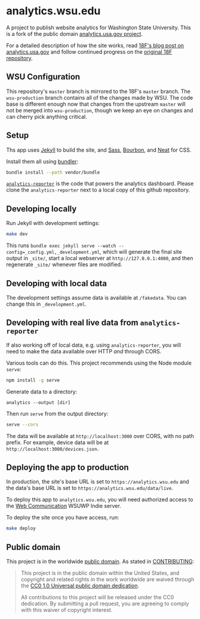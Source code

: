 # analytics.wsu.edu

A project to publish website analytics for Washington State University. This is a fork of the public domain [analytics.usa.gov project](https://github.com/18F/analytics.usa.gov).

For a detailed description of how the site works, read [18F's blog post on analytics.usa.gov](https://18f.gsa.gov/2015/03/19/how-we-built-analytics-usa-gov/) and follow continued progress on the [original 18F repository](https://github.com/18F/analytics.usa.gov).

## WSU Configuration

This repository's `master` branch is mirrored to the 18F's `master` branch. The `wsu-production` branch contains all of the changes made by WSU. The code base is different enough now that changes from the upstream `master` will not be merged into `wsu-production`, though we keep an eye on changes and can cherry pick anything critical.

## Setup

Ths app uses [Jekyll](http://jekyllrb.com) to build the site, and [Sass](http://sass-lang.com/), [Bourbon](http://bourbon.io), and [Neat](http://neat.bourbon.io) for CSS.

Install them all using [bundler](http://bundler.io/):

```bash
bundle install --path vendor/bundle
```

[`analytics-reporter`](https://github.com/18F/analytics-reporter) is the code that powers the analytics dashboard. Please clone the `analytics-reporter` next to a local copy of this github repository.

## Developing locally

Run Jekyll with development settings:

```bash
make dev
```

This runs `bundle exec jekyll serve --watch --config=_config.yml,_development.yml`, which will generate the final site output in `_site/`, start a local webserver at `http://127.0.0.1:4000`, and then regenerate `_site/` whenever files are modified.

## Developing with local data

The development settings assume data is available at `/fakedata`. You can change this in `_development.yml`.

## Developing with real live data from `analytics-reporter`

If also working off of local data, e.g. using `analytics-reporter`, you will need to make the data available over HTTP _and_ through CORS.

Various tools can do this. This project recommends using the Node module `serve`:

```bash
npm install -g serve
```

Generate data to a directory:

```
analytics --output [dir]
```

Then run `serve` from the output directory:

```bash
serve --cors
```

The data will be available at `http://localhost:3000` over CORS, with no path prefix. For example, device data will be at `http://localhost:3000/devices.json`.


## Deploying the app to production

In production, the site's base URL is set to `https://analytics.wsu.edu` and the data's base URL is set to `https://analytics.wsu.edu/data/live`.

To deploy this app to `analytics.wsu.edu`, you will need authorized access to the [Web Communication](https://web.wsu.edu) WSUWP Indie server.

To deploy the site once you have access, run:

```bash
make deploy
```

## Public domain

This project is in the worldwide [public domain](LICENSE.md). As stated in [CONTRIBUTING](CONTRIBUTING.md):

> This project is in the public domain within the United States, and copyright and related rights in the work worldwide are waived through the [CC0 1.0 Universal public domain dedication](https://creativecommons.org/publicdomain/zero/1.0/).
>
> All contributions to this project will be released under the CC0 dedication. By submitting a pull request, you are agreeing to comply with this waiver of copyright interest.
